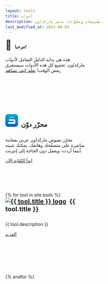 ```yaml
---
layout: tools
title: أدوات
description: تطبيقات ومكوّنات تدعم ماركداون.
last_modified_at: 2021-08-03
---
```


<div class="row">
  <div class="col-sm-3" style="padding-top:20px">
    <div class="card" style="width: 16rem; height: 15rem;">
      <div class="card-body">
        <h4 class="card-title no-anchor" style="margin-top: -20px;"><span class="emoji" style="font-size:30px">👋</span>&nbsp;&nbsp;&nbsp;مرحبا!</h4>
        <p class="card-text">هذه هي بداية الدليل الشامل لأدوات ماركداون. تجميع كل هذه الأدوات سيستغرق بعض الوقت! <a href="https://github.com/mattcone/markdown-guide/wiki/Markdown-tool-directory">تعلم كيف تساهم.</a></p>
      </div>
    </div>
  </div>

<div class="col-sm-3" style="padding-top:20px">
    <div class="card" style="width: 16rem; height: 15rem;">
      <div class="card-body">
        <h4 class="card-title no-anchor" style="margin-top: -20px; font-size: 20px;"><a href="https://dawin.io/"><img src="/assets/images/tool-icons/dawin.png" alt="محرر دوّن" style="width:40px; margin-top:-5px"></a>&nbsp;&nbsp;محرّر دوّن</h4>
        <p class="card-text">محرّر نصوص ماركداون عربي بمعاينة مباشرة على متصفّحك وهاتفك، يمكنك تثبيته أينما أردت، ويعمل دون الحاجة إلى إنترنت.</p>
        <a href="https://www.dawin.io/" class="btn btn-outline-secondary btn-sm">ابدأ الكتابة الآن</a>
      </div>
    </div>
  </div>
{% for tool in site.tools %}

  <div class="col-sm-3" style="padding-top:20px">
    <div class="card" style="width: 16rem; height: 15rem;">
      <div class="card-body">
        <h4 class="card-title no-anchor" style="margin-top: -20px; font-size: 20px;"><a href="{{ tool.url }}"><img src="/assets/images/tool-icons/{{ tool.icon }}" alt="{{ tool.title }} logo" style="width:50px; margin-top:-5px"></a>&nbsp;&nbsp;{{ tool.title }}</h4>
        <p class="card-text">{{ tool.description }}</p>
        <a href="{{ tool.url }}" class="btn btn-outline-secondary btn-sm">المزيد</a>
      </div>
    </div>
  </div>
  {% endfor %}
</div>
